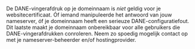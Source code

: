 De DANE-vingerafdruk op je domeinnaam is *niet* geldig voor je websitecertificaat. Óf iemand manipuleerde het antwoord van jouw nameserver, óf je domeinnaam heeft een serieuze DANE-configuratiefout. Dit laatste maakt je domeinnaam onbereikbaar voor alle gebruikers die DANE-vingerafdrukken conroleren. Neem zo spoedig mogelijk contact op met je nameserver-beheerder en/of hostingprovider.
